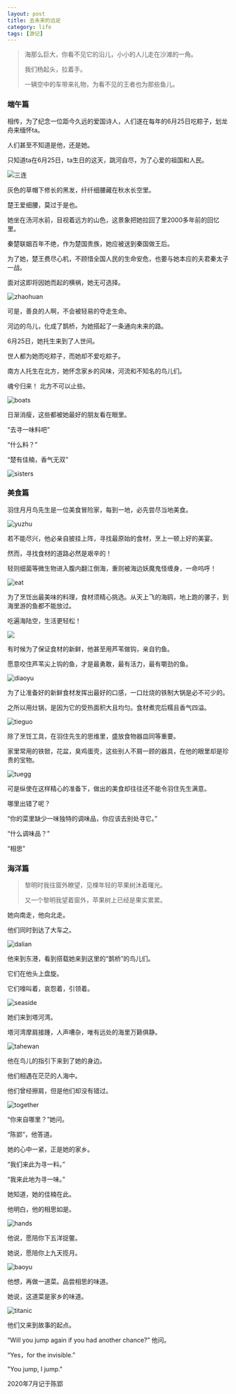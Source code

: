 ```yaml
---
layout: post
title: 去未来的远足
category: life
tags: [游记]
---
```


> 海那么巨大，你看不见它的沿儿，小小的人儿走在沙滩的一角。
>
> 我们杨起头，拉着手。
>
> 一辆空中的车带来礼物，为看不见的王者也为那些鱼儿。



### 端午篇

相传，为了纪念一位距今久远的爱国诗人，人们遂在每年的6月25日吃粽子，划龙舟来缅怀ta。

人们甚至不知道是他，还是她。

只知道ta在6月25日，ta生日的这天，跳河自尽，为了心爱的祖国和人民。

![三连](/assets/img/in-post/dalian/三连.png)

灰色的草帽下修长的黑发，纤纤细腰藏在秋水长空里。

楚王爱细腰，莫过于是也。

她坐在汤河水前，目视着远方的山色，这景象把她拉回了里2000多年前的回忆里。

秦楚联姻百年不绝，作为楚国贵族，她应被送到秦国做王后。

为了她，楚王费尽心机，不顾惜全国人民的生命安危，也要与她本应的夫君秦太子一战。

面对这即将因她而起的横祸，她无可选择。

![zhaohuan](/assets/img/in-post/dalian/zhaohuan.png)

可是，善良的人啊，不会被轻易的夺走生命。

河边的鸟儿，化成了鹊桥，为她搭起了一条通向未来的路。

6月25日，她托生来到了人世间。

世人都为她而吃粽子，而她却不爱吃粽子。

南方人托生在北方，她怀念家乡的风味，河流和不知名的鸟儿们。

魂兮归来！ 北方不可以止些。

![boats](/assets/img/in-post/dalian/boats.png)

日渐消瘦，这些都被她最好的朋友看在眼里。

“去寻一味料吧”

“什么料？”

“楚有佳楠，香气无双”

![sisters](/assets/img/in-post/dalian/sisters.png)





### 美食篇

羽住月月鸟先生是一位美食冒险家，每到一地，必先尝尽当地美食。

![yuzhu](/assets/img/in-post/dalian/yuzhu.png)

若不能尽兴，他必亲自披挂上阵，寻找最原始的食材，烹上一顿上好的美宴。

然而，寻找食材的道路必然是艰辛的！

轻则细菌等微生物进入腹内翻江倒海，重则被海边妖魔鬼怪缠身，一命呜呼！

![eat](/assets/img/in-post/dalian/eat.png)

为了烹饪出最美味的料理，食材须精心挑选。从天上飞的海鸥，地上跑的骡子，到海里游的鱼都不能放过。

吃遍海陆空，生活更轻松！

![](/assets/img/in-post/dalian/material.png)

有时候为了保证食材的新鲜，他甚至用芦苇做钩，亲自钓鱼。

愿意咬住芦苇尖上钩的鱼，才是最勇敢，最有活力，最有嚼劲的鱼。

![diaoyu](/assets/img/in-post/dalian/diaoyu.png)

为了让准备好的新鲜食材发挥出最好的口感，一口灶烧的铁制大锅是必不可少的。

之所以用灶锅，是因为它的受热面积大且均匀。食材煮完后糯且香气四溢。

![tieguo](/assets/img/in-post/dalian/tieguo.jpg)

除了烹饪工具，在羽住先生的思维里，盛放食物器皿同等重要。

家里常用的铁锨，花盆，臭鸡蛋壳，这些别人不屑一顾的器具，在他的眼里却是珍贵的宝物。

![tuegg](/assets/img/in-post/dalian/tuegg.png)

可是纵使在这样精心的准备下，做出的美食却往往还不能令羽住先生满意。

哪里出错了呢？

“你的菜里缺少一味独特的调味品，你应该去别处寻它。”

“什么调味品？”

“相思”



### 海洋篇

> 黎明时我往窗外瞭望，见棵年轻的苹果树沐着曙光。
>
> 又一个黎明我望着窗外，苹果树上已经是果实累累。

她向南走，他向北走。

他们同时到达了大车之。

![dalian](/assets/img/in-post/dalian/dalian.png)

他来到东港，看到搭载她来到这里的“鹊桥”的鸟儿们。

它们在他头上盘旋。

它们嚎叫着，哀怨着，引领着。

![seaside](/assets/img/in-post/dalian/seaside.png)

她们来到塔河湾。

塔河湾摩肩接踵，人声嘈杂，唯有远处的海里万籁俱静。

![tahewan](/assets/img/in-post/dalian/tahewan.png)

他在鸟儿的指引下来到了她的身边。

他们相遇在茫茫的人海中。

他们曾经擦肩，但是他们却没有错过。

![together](/assets/img/in-post/dalian/together.png)

“你来自哪里？”她问。

“陈郢”，他答道。

她的心中一紧，正是她的家乡。

“我们来此为寻一料。”

“我来此地为寻一味。”

她知道，她的佳楠在此。

他明白，他的相思如是。

![hands](/assets/img/in-post/dalian/hands.png)

他说，愿陪你下五洋捉鳖。

她说，愿陪你上九天揽月。

![baoyu](/assets/img/in-post/dalian/baoyu.png)

他想，再做一道菜。品尝相思的味道。

她说，这道菜是家乡的味道。

![titanic](/assets/img/in-post/dalian/titanic.png)

他们又来到故事的起点。

“Will you jump again if you had another chance?” 他问。

“Yes，for the invisible.”

"You jump, I jump."



2020年7月记于陈郢




